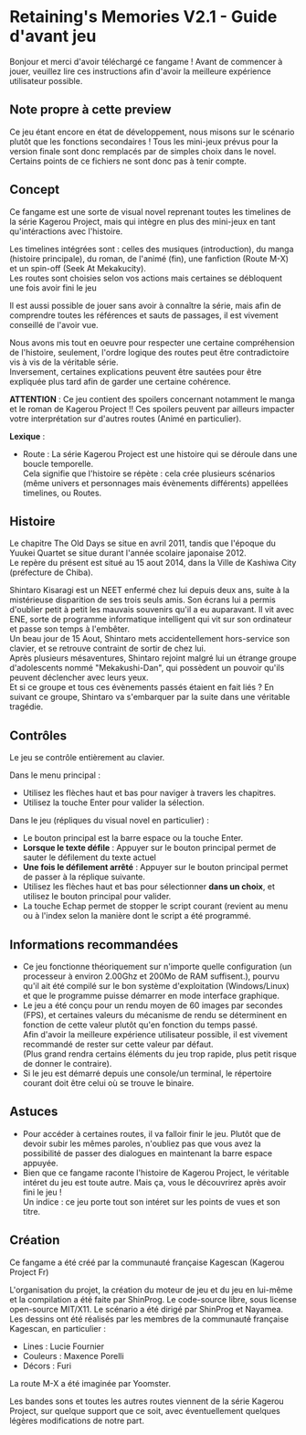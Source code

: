 # Retaining's Memories V2.1 - Guide d'avant jeu

Bonjour et merci d'avoir téléchargé ce fangame ! Avant de commencer à jouer, veuillez lire ces instructions afin d'avoir la meilleure expérience utilisateur possible.

## Note propre à cette preview
Ce jeu étant encore en état de développement, nous misons sur le scénario plutôt que les fonctions secondaires !
Tous les mini-jeux prévus pour la version finale sont donc remplacés par de simples choix dans le novel. Certains points de ce fichiers ne sont donc pas à tenir compte.

## Concept

Ce fangame est une sorte de visual novel reprenant toutes les timelines de la série Kagerou Project, mais qui intègre en plus des mini-jeux en tant qu'intéractions avec l'histoire.

Les timelines intégrées sont : celles des musiques (introduction), du manga (histoire principale), du roman, de l'animé (fin), une fanfiction (Route M-X) et un spin-off (Seek At Mekakucity).  
Les routes sont choisies selon vos actions mais certaines se débloquent une fois avoir fini le jeu

Il est aussi possible de jouer sans avoir à connaître la série, mais afin de comprendre toutes les références et sauts de passages, il est vivement conseillé de l'avoir vue.

Nous avons mis tout en oeuvre pour respecter une certaine compréhension de l'histoire, seulement, l'ordre logique des routes peut être contradictoire vis à vis de la véritable série.  
Inversement, certaines explications peuvent être sautées pour être expliquée plus tard afin de garder une certaine cohérence.

**ATTENTION** : Ce jeu contient des spoilers concernant notamment le manga et le roman de Kagerou Project !! Ces spoilers peuvent par ailleurs impacter votre interprétation sur d'autres routes (Animé en particulier).

**Lexique** : 
* Route : La série Kagerou Project est une histoire qui se déroule dans une boucle temporelle.  
  Cela signifie que l'histoire se répète : cela crée plusieurs scénarios (même univers et personnages mais évènements différents) appellées timelines, ou Routes.

## Histoire
Le chapitre The Old Days se situe en avril 2011, tandis que l'époque du Yuukei Quartet se situe durant l'année scolaire japonaise 2012.  
Le repère du présent est situé au 15 aout 2014, dans la Ville de Kashiwa City (préfecture de Chiba).

Shintaro Kisaragi est un NEET enfermé chez lui depuis deux ans, suite à la mistérieuse disparition de ses trois seuls amis. Son écrans lui a permis d'oublier petit à petit les mauvais souvenirs qu'il a eu auparavant. Il vit avec ENE, sorte de programme informatique intelligent qui vit sur son ordinateur et passe son temps à l'embêter.  
Un beau jour de 15 Aout, Shintaro mets accidentellement hors-service son clavier, et se retrouve contraint de sortir de chez lui.  
Après plusieurs mésaventures, Shintaro rejoint malgré lui un étrange groupe d'adolescents nommé "Mekakushi-Dan", qui possèdent un pouvoir qu'ils peuvent déclencher avec leurs yeux.  
Et si ce groupe et tous ces évènements passés étaient en fait liés ? En suivant ce groupe, Shintaro va s'embarquer par la suite dans une véritable tragédie.

## Contrôles
Le jeu se contrôle entièrement au clavier.

Dans le menu principal :   
* Utilisez les flèches haut et bas pour naviger à travers les chapitres.
* Utilisez la touche Enter pour valider la sélection.

Dans le jeu (répliques du visual novel en particulier) :  
* Le bouton principal est la barre espace ou la touche Enter.
* **Lorsque le texte défile** : Appuyer sur le bouton principal permet de sauter le défilement du texte actuel
* **Une fois le défilement arrêté** : Appuyer sur le bouton principal permet de passer à la réplique suivante.
* Utilisez les flèches haut et bas pour sélectionner **dans un choix**, et utilisez le bouton principal pour valider.
* La touche Echap permet de stopper le script courant (revient au menu ou à l'index selon la manière dont le script a été programmé.


## Informations recommandées

* Ce jeu fonctionne théoriquement sur n'importe quelle configuration (un processeur à environ 2.00Ghz et 200Mo de RAM suffisent.), pourvu qu'il ait été compilé sur le bon système d'exploitation (Windows/Linux) et que le programme puisse démarrer en mode interface graphique.
* Le jeu a été conçu pour un rendu moyen de 60 images par secondes (FPS), et certaines valeurs du mécanisme de rendu se déterminent en fonction de cette valeur plutôt qu'en fonction du temps passé.  
Afin d'avoir la meilleure expérience utilisateur possible, il est vivement recommandé de rester sur cette valeur par défaut.  
(Plus grand rendra certains éléments du jeu trop rapide, plus petit risque de donner le contraire).
* Si le jeu est démarré depuis une console/un terminal, le répertoire courant doit être celui où se trouve le binaire.

## Astuces
* Pour accéder à certaines routes, il va falloir finir le jeu. Plutôt que de devoir subir les mêmes paroles, n'oubliez pas que vous avez la possibilité de passer des dialogues en maintenant la barre espace appuyée.
* Bien que ce fangame raconte l'histoire de Kagerou Project, le véritable intéret du jeu est toute autre. Mais ça, vous le découvrirez après avoir fini le jeu !  
  Un indice : ce jeu porte tout son intéret sur les points de vues et son titre. 

## Création
Ce fangame a été créé par la communauté française Kagescan (Kagerou Project Fr)

L'organisation du projet, la création du moteur de jeu et du jeu en lui-même et la compilation a été faite par ShinProg. Le code-source libre, sous license open-source MIT/X11.
Le scénario a été dirigé par ShinProg et Nayamea.
Les dessins ont été réalisés par les membres de la communauté française Kagescan, en particulier :
* Lines : Lucie Fournier
* Couleurs : Maxence Porelli
* Décors : Furi

La route M-X a été imaginée par Yoomster.

Les bandes sons et toutes les autres routes viennent de la série Kagerou Project, sur quelque support que ce soit, avec éventuellement quelques légères modifications de notre part.